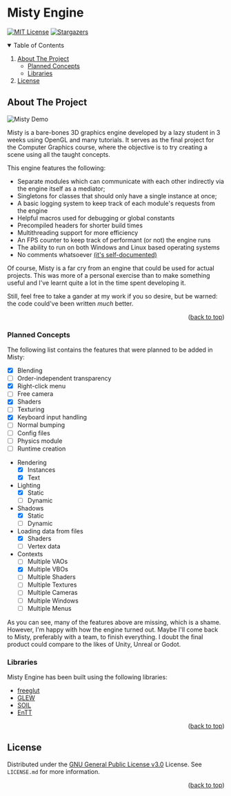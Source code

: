 <!--suppress HtmlDeprecatedAttribute -->
<div id="top"></div>

# Misty Engine

[![MIT License][license-shield]][license-url]
[![Stargazers][stars-shield]][stars-url]

<details open>
    <summary>Table of Contents</summary>
    <ol>
        <li>
            <a href="#about">About The Project</a>
            <ul>
                <li><a href="#concepts">Planned Concepts</a></li>
                <li><a href="#libraries">Libraries</a></li>
            </ul>
        </li>
        <li><a href="#license">License</a></li>
    </ol>
</details>


<div id="about"></div>

## About The Project

![Misty Demo](demo/Misty-Demo.gif)

Misty is a bare-bones 3D graphics engine developed by a lazy student in 3 weeks using OpenGL and many tutorials.
It serves as the final project for the Computer Graphics course, where the objective is to try creating a scene using all the taught concepts.

This engine features the following:
* Separate modules which can communicate with each other indirectly via the engine itself as a mediator;
* Singletons for classes that should only have a single instance at once;
* A basic logging system to keep track of each module's requests from the engine
* Helpful macros used for debugging or global constants
* Precompiled headers for shorter build times
* Multithreading support for more efficiency
* An FPS counter to keep track of performant (or not) the engine runs
* The ability to run on both Windows and Linux based operating systems
* No comments whatsoever [(it's self-documented)](https://preview.redd.it/ntpdw49i7vm41.png?width=960&crop=smart&auto=webp&s=731d2584d06f8b7682551f48f6caf9b0d8f5ff20)

Of course, Misty is a far cry from an engine that could be used for actual projects.
This was more of a personal exercise than to make something useful and I've learnt quite a lot in the time spent developing it.

Still, feel free to take a gander at my work if you so desire, but be warned: the code could've been written _much_ better.

<p align="right">(<a href="#top">back to top</a>)</p>


<div id="concepts"></div>

### Planned Concepts

The following list contains the features that were planned to be added in Misty:
- [x] Blending
- [ ] Order-independent transparency
- [x] Right-click menu
- [ ] Free camera
- [x] Shaders
- [ ] Texturing
- [x] Keyboard input handling
- [ ] Normal bumping
- [ ] Config files
- [ ] Physics module
- [ ] Runtime creation
* Rendering
  - [x] Instances
  - [x] Text
* Lighting
  - [x] Static
  - [ ] Dynamic
* Shadows
  - [x] Static
  - [ ] Dynamic
* Loading data from files
  - [x] Shaders
  - [ ] Vertex data
* Contexts
  - [ ] Multiple VAOs
  - [x] Multiple VBOs
  - [ ] Multiple Shaders
  - [ ] Multiple Textures
  - [ ] Multiple Cameras
  - [ ] Multiple Windows
  - [ ] Multiple Menus

As you can see, many of the features above are missing, which is a shame.
However, I'm happy with how the engine turned out.
Maybe I'll come back to Misty, preferably with a team, to finish everything.
I doubt the final product could compare to the likes of Unity, Unreal or Godot.


<div id="libraries"></div>

### Libraries

Misty Engine has been built using the following libraries:

* [freeglut](https://www.transmissionzero.co.uk/software/freeglut-devel/)
* [GLEW](http://glew.sourceforge.net/)
* [SOIL](https://github.com/littlstar/soil)
* [EnTT](https://github.com/skypjack/entt)

<p align="right">(<a href="#top">back to top</a>)</p>


<div id="license"></div>

## License

Distributed under the [GNU General Public License v3.0](https://choosealicense.com/licenses/gpl-3.0/) License.
See `LICENSE.md` for more information.

<p align="right">(<a href="#top">back to top</a>)</p>


[license-shield]: https://img.shields.io/github/license/bUsernameIsUnavailable/Misty-Engine?style=for-the-badge
[license-url]: https://github.com/bUsernameIsUnavailable/Misty-Engine/blob/master/LICENSE.md
[stars-shield]: https://img.shields.io/github/stars/bUsernameIsUnavailable/Misty-Engine?style=for-the-badge
[stars-url]: https://github.com/bUsernameIsUnavailable/Misty-Engine/stargazers

